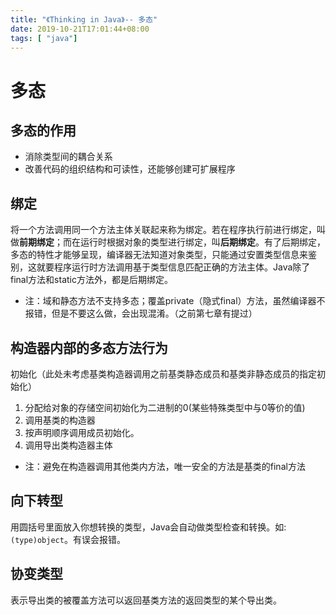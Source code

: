 ```yaml
---
title: "《Thinking in Java》-- 多态"
date: 2019-10-21T17:01:44+08:00
tags: [ "java"]
---
```


# 多态

## 多态的作用
* 消除类型间的耦合关系
* 改善代码的组织结构和可读性，还能够创建可扩展程序

## 绑定
将一个方法调用同一个方法主体关联起来称为绑定。若在程序执行前进行绑定，叫做**前期绑定**；而在运行时根据对象的类型进行绑定，叫**后期绑定**。有了后期绑定，多态的特性才能够呈现，编译器无法知道对象类型，只能通过安置类型信息来鉴别，这就要程序运行时方法调用基于类型信息匹配正确的方法主体。Java除了final方法和static方法外，都是后期绑定。

* 注：域和静态方法不支持多态；覆盖private（隐式final）方法，虽然编译器不报错，但是不要这么做，会出现混淆。（之前第七章有提过）

## 构造器内部的多态方法行为
初始化（此处未考虑基类构造器调用之前基类静态成员和基类非静态成员的指定初始化）

1. 分配给对象的存储空间初始化为二进制的0(某些特殊类型中与0等价的值)
2. 调用基类的构造器
3. 按声明顺序调用成员初始化。
4. 调用导出类构造器主体

* 注：避免在构造器调用其他类内方法，唯一安全的方法是基类的final方法

## 向下转型
用圆括号里面放入你想转换的类型，Java会自动做类型检查和转换。如: ```(type)object```。有误会报错。

## 协变类型
表示导出类的被覆盖方法可以返回基类方法的返回类型的某个导出类。